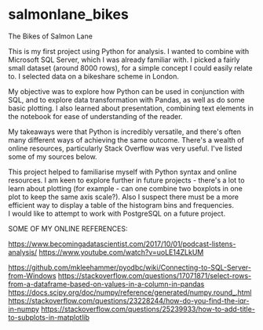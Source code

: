 # salmonlane_bikes
The Bikes of Salmon Lane

This is my first project using Python for analysis.
I wanted to combine with Microsoft SQL Server, which I was already familiar with.
I picked a fairly small dataset (around 8000 rows), for a simple concept I could easily relate to.
I selected data on a bikeshare scheme in London.

My objective was to explore how Python can be used in conjunction with SQL, and to explore data transformation with Pandas, as well as do some basic plotting.
I also learned about presentation, combining text elements in the notebook for ease of understanding of the reader.

My takeaways were that Python is incredibly versatile, and there's often many different ways of achieving the same outcome.
There's a wealth of online resources, particularly Stack Overflow was very useful.  I've listed some of my sources below.

This project helped to familiarise myself with Python syntax and online resources.  I am keen to explore further in future projects - there's a lot to learn about plotting (for example - can one combine two boxplots in one plot to keep the same axis scale?).  Also I suspect there must be a more efficient way to display a table of the histogram bins and frequencies.  
I would like to attempt to work with PostgreSQL on a future project.


SOME OF MY ONLINE REFERENCES:

https://www.becomingadatascientist.com/2017/10/01/podcast-listens-analysis/
https://www.youtube.com/watch?v=uoLE14ZLkUM

https://github.com/mkleehammer/pyodbc/wiki/Connecting-to-SQL-Server-from-Windows
https://stackoverflow.com/questions/17071871/select-rows-from-a-dataframe-based-on-values-in-a-column-in-pandas
https://docs.scipy.org/doc/numpy/reference/generated/numpy.round_.html
https://stackoverflow.com/questions/23228244/how-do-you-find-the-iqr-in-numpy
https://stackoverflow.com/questions/25239933/how-to-add-title-to-subplots-in-matplotlib
